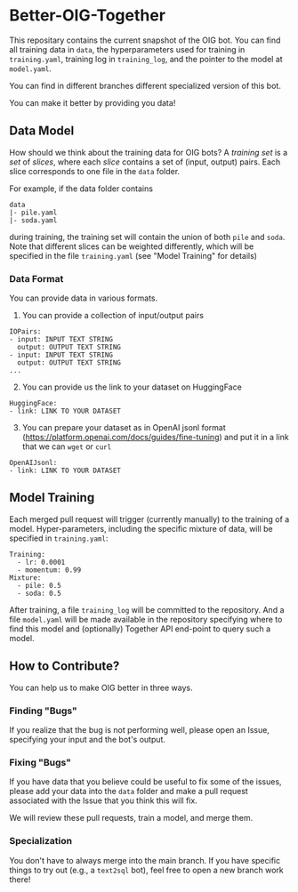 # Better-OIG-Together

This repositary contains the current snapshot of the OIG bot. You can find all training data in `data`,
the hyperparameters used for training in `training.yaml`, training log in `training_log`,
and the pointer to the model at `model.yaml`.

You can find in different branches different specialized version of this bot.

You can make it better by providing you data! 

## Data Model

How should we think about the training data for OIG bots? A _training set_ is a _set_ of _slices_, 
where each _slice_ contains a set of (input, output) pairs. Each slice corresponds to one file 
in the `data` folder.

For example, if the data folder contains
```
data
|- pile.yaml
|- soda.yaml
```
during training, the training set will contain the union of both `pile` and `soda`.
Note that different slices can be weighted differently, which will be specified in 
the file `training.yaml` (see "Model Training" for details)

### Data Format

You can provide data in various formats. 

1. You can provide a collection of input/output pairs
```
IOPairs:
- input: INPUT TEXT STRING
  output: OUTPUT TEXT STRING
- input: INPUT TEXT STRING
  output: OUTPUT TEXT STRING
...
```

2. You can provide us the link to your dataset on HuggingFace
```
HuggingFace:
- link: LINK TO YOUR DATASET
```

3. You can prepare your dataset as in OpenAI jsonl format (https://platform.openai.com/docs/guides/fine-tuning) 
and put it in a link that we can `wget` or `curl`
```
OpenAIJsonl:
- link: LINK TO YOUR DATASET
```

## Model Training

Each merged pull request will trigger (currently manually) to the training of a model. 
Hyper-parameters, including the specific mixture of data, will be specified in `training.yaml`:
```
Training:
  - lr: 0.0001
  - momentum: 0.99
Mixture:
  - pile: 0.5
  - soda: 0.5
```
After training, a file `training_log` will be committed to the repository. And a file 
`model.yaml` will be made available in the repository specifying where to find this model
and (optionally) Together API end-point to query such a model.

## How to Contribute?

You can help us to make OIG better in three ways.

### Finding "Bugs"

If you realize that the bug is not performing well, please open an Issue, specifying 
your input and the bot's output.

### Fixing "Bugs"

If you have data that you believe could be useful to fix some of the issues, please
add your data into the `data` folder and make a pull request associated with the Issue
that you think this will fix.

We will review these pull requests, train a model, and merge them.

### Specialization

You don't have to always merge into the main branch. If you have specific things to 
try out (e.g., a `text2sql` bot), feel free to open a new branch work there!



